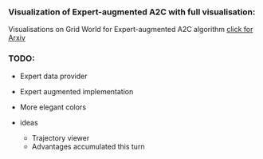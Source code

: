 ### Visualization of Expert-augmented A2C with full visualisation:

Visualisations on Grid World for Expert-augmented A2C algorithm [click for Arxiv](https://arxiv.org/abs/1809.03447)


### TODO:
- Expert data provider
- Expert augmented implementation
- More elegant colors

- ideas
    * Trajectory viewer
    * Advantages accumulated this turn

